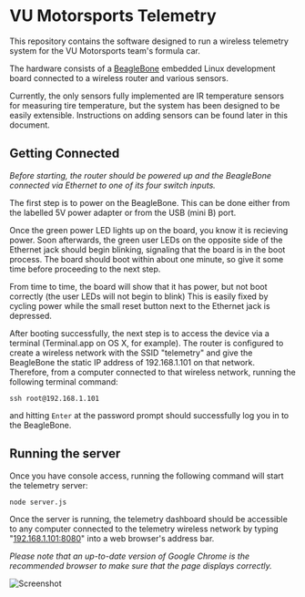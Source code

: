 # VU Motorsports Telemetry

This repository contains the software designed to run a wireless telemetry
system for the VU Motorsports team's formula car.

The hardware consists of a [BeagleBone][1] embedded Linux development board
connected to a wireless router and various sensors.

Currently, the only sensors fully implemented are IR temperature sensors for
measuring tire temperature, but the system has been designed to be easily
extensible. Instructions on adding sensors can be found later in this document.

## Getting Connected

*Before starting, the router should be powered up and the BeagleBone connected
via Ethernet to one of its four switch inputs.*

The first step is to power on the BeagleBone. This can be done either from the
labelled 5V power adapter or from the USB (mini B) port.

Once the green power LED lights up on the board, you know it is recieving power.
Soon afterwards, the green user LEDs on the opposite side of the Ethernet jack
should begin blinking, signaling that the board is in the boot process. The
board should boot within about one minute, so give it some time before
proceeding to the next step. 

From time to time, the board will show that it has power, but not boot correctly
(the user LEDs will not begin to blink) This is easily fixed by cycling power
while the small reset button next to the Ethernet jack is depressed. 

After booting successfully, the next step is to access the device via a terminal
(Terminal.app on OS X, for example). The router is configured to create
a wireless network with the SSID "telemetry" and give the BeagleBone the static
IP address of 192.168.1.101 on that network. Therefore, from a computer
connected to that wireless network, running the following terminal command:

    ssh root@192.168.1.101

and hitting `Enter` at the password prompt should successfully log you in to
the BeagleBone. 

## Running the server

Once you have console access, running the following command will start the
telemetry server:

    node server.js

Once the server is running, the telemetry dashboard should be accessible to any
computer connected to the telemetry wireless network by typing
"[192.168.1.101:8080][2]" into a web browser's address bar.

*Please note that an up-to-date version of Google Chrome is the recommended
browser to make sure that the page displays correctly.*

![Screenshot][3]

[1]: http://beagleboard.org/bone
[2]: http://192.168.1.101:8080
[3]: http://i.imgur.com/yOSW3.png

